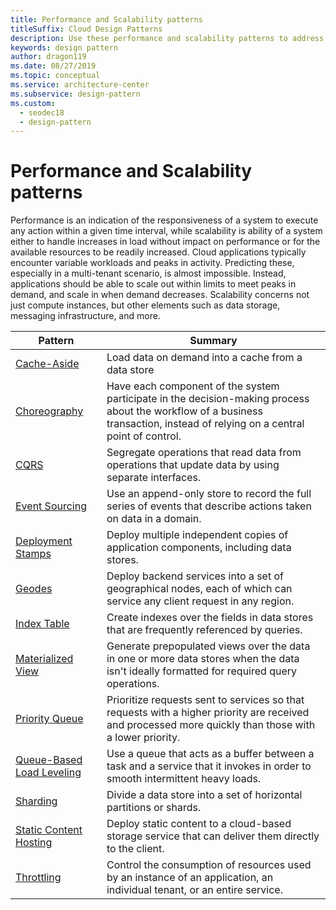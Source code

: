 ```yaml
---
title: Performance and Scalability patterns
titleSuffix: Cloud Design Patterns
description: Use these performance and scalability patterns to address variable workloads and peaks in activity for cloud applications.
keywords: design pattern
author: dragon119
ms.date: 08/27/2019
ms.topic: conceptual
ms.service: architecture-center
ms.subservice: design-pattern
ms.custom:
  - seodec18
  - design-pattern
---
```


# Performance and Scalability patterns

Performance is an indication of the responsiveness of a system to execute any action within a given time interval, while scalability is ability of a system either to handle increases in load without impact on performance or for the available resources to be readily increased. Cloud applications typically encounter variable workloads and peaks in activity. Predicting these, especially in a multi-tenant scenario, is almost impossible. Instead, applications should be able to scale out within limits to meet peaks in demand, and scale in when demand decreases. Scalability concerns not just compute instances, but other elements such as data storage, messaging infrastructure, and more.

|                           Pattern                            |                                                                        Summary                                                                         |
|--------------------------------------------------------------|--------------------------------------------------------------------------------------------------------------------------------------------------------|
|               [Cache-Aside](../cache-aside.md)               |                                                   Load data on demand into a cache from a data store                                                   |
| [Choreography](../choreography.md) | Have each component of the system participate in the decision-making process about the workflow of a business transaction, instead of relying on a central point of control. |
|                      [CQRS](../cqrs.md)                      |                           Segregate operations that read data from operations that update data by using separate interfaces.                           |
|            [Event Sourcing](../event-sourcing.md)            |                     Use an append-only store to record the full series of events that describe actions taken on data in a domain.                      |
|         [Deployment Stamps](../deployment-stamp.md)          |                                      Deploy multiple independent copies of application components, including data stores.                              |
| [Geodes](../geodes.md) | Deploy backend services into a set of geographical nodes, each of which can service any client request in any region. |
|               [Index Table](../index-table.md)               |                                Create indexes over the fields in data stores that are frequently referenced by queries.                                |
|         [Materialized View](../materialized-view.md)         |       Generate prepopulated views over the data in one or more data stores when the data isn't ideally formatted for required query operations.        |
|            [Priority Queue](../priority-queue.md)            | Prioritize requests sent to services so that requests with a higher priority are received and processed more quickly than those with a lower priority. |
| [Queue-Based Load Leveling](../queue-based-load-leveling.md) |              Use a queue that acts as a buffer between a task and a service that it invokes in order to smooth intermittent heavy loads.               |
|                  [Sharding](../sharding.md)                  |                                           Divide a data store into a set of horizontal partitions or shards.                                           |
|    [Static Content Hosting](../static-content-hosting.md)    |                          Deploy static content to a cloud-based storage service that can deliver them directly to the client.                          |
|                [Throttling](../throttling.md)                |                Control the consumption of resources used by an instance of an application, an individual tenant, or an entire service.                 |
